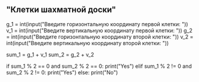 ## "Клетки шахматной доски"

g_1 = int(input("Введите горизонтальную координату первой клетки: "))
v_1 = int(input("Введите вертикальную координату первой клетки: "))
g_2 = int(input("Введите горизонтальную координату второй клетки: "))
v_2 = int(input("Введите вертикальную координату второй клетки: "))

sum_1 = g_1 + v_1
sum_2 = g_2 + v_2

if sum_1 % 2 == 0 and sum_2 % 2 == 0:
    print("Yes")
elif sum_1 % 2 != 0 and sum_2 % 2 != 0:
    print("Yes")
else:
    print("No")
